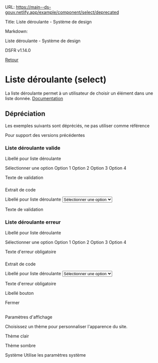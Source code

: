 URL:
https://main--ds-gouv.netlify.app/example/component/select/deprecated

Title:
Liste déroulante - Système de design

Markdown:

Liste déroulante - Système de design


DSFR v1.14.0


[Retour](../)


# Liste déroulante (select)


La liste déroulante permet à un utilisateur de choisir un élément dans une liste donnée.
[Documentation](https://www.systeme-de-design.gouv.fr/elements-d-interface/composants/liste-deroulante)


## Dépréciation


Les exemples suivants sont dépréciés, ne pas utiliser comme référence

Pour support des versions précédentes


### Liste déroulante valide


Libellé pour liste déroulante


Sélectionner une option
Option 1
Option 2
Option 3
Option 4


Texte de validation


###
Extrait de code


<div class="fr-select-group fr-select-group--valid">
<label class="fr-label" for="select-valid">
Libellé pour liste déroulante
</label>
<select class="fr-select fr-select--valid" aria-describedby="select-valid-desc-valid" id="select-valid" name="select-valid">
<option value="" selected disabled hidden>Sélectionner une option</option>
<option value="1">Option 1</option>
<option value="2">Option 2</option>
<option value="3">Option 3</option>
<option value="4">Option 4</option>
</select>
<p id="select-valid-desc-valid" class="fr-valid-text">
Texte de validation
</p>
</div>


### Liste déroulante erreur


Libellé pour liste déroulante


Sélectionner une option
Option 1
Option 2
Option 3
Option 4


Texte d'erreur obligatoire


###
Extrait de code


<div class="fr-select-group fr-select-group--error">
<label class="fr-label" for="select-error">
Libellé pour liste déroulante
</label>
<select class="fr-select fr-select--error" aria-describedby="select-error-desc-error" id="select-error" name="select-error">
<option value="" selected disabled hidden>Sélectionner une option</option>
<option value="1">Option 1</option>
<option value="2">Option 2</option>
<option value="3">Option 3</option>
<option value="4">Option 4</option>
</select>
<p id="select-error-desc-error" class="fr-error-text">
Texte d'erreur obligatoire
</p>
</div>


Libellé bouton


Fermer


##
Paramètres d'affichage


Choisissez un thème pour personnaliser l'apparence du site.


Thème clair


Thème sombre


Système
Utilise les paramètres système
